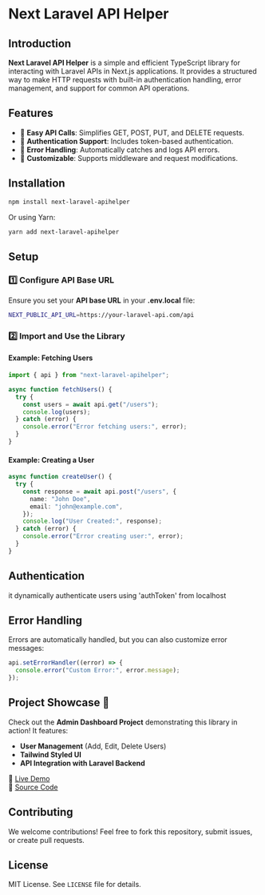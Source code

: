 # Next Laravel API Helper

## Introduction
**Next Laravel API Helper** is a simple and efficient TypeScript library for interacting with Laravel APIs in Next.js applications. It provides a structured way to make HTTP requests with built-in authentication handling, error management, and support for common API operations.

## Features
- 🔹 **Easy API Calls**: Simplifies GET, POST, PUT, and DELETE requests.
- 🔹 **Authentication Support**: Includes token-based authentication.
- 🔹 **Error Handling**: Automatically catches and logs API errors.
- 🔹 **Customizable**: Supports middleware and request modifications.

## Installation
```sh
npm install next-laravel-apihelper
```
Or using Yarn:
```sh
yarn add next-laravel-apihelper
```

## Setup
### 1️⃣ Configure API Base URL
Ensure you set your **API base URL** in your **.env.local** file:
```sh
NEXT_PUBLIC_API_URL=https://your-laravel-api.com/api
```

### 2️⃣ Import and Use the Library
#### Example: Fetching Users
```ts
import { api } from "next-laravel-apihelper";

async function fetchUsers() {
  try {
    const users = await api.get("/users");
    console.log(users);
  } catch (error) {
    console.error("Error fetching users:", error);
  }
}
```

#### Example: Creating a User
```ts
async function createUser() {
  try {
    const response = await api.post("/users", {
      name: "John Doe",
      email: "john@example.com",
    });
    console.log("User Created:", response);
  } catch (error) {
    console.error("Error creating user:", error);
  }
}
```

## Authentication
it dynamically authenticate users using 'authToken' from localhost

## Error Handling
Errors are automatically handled, but you can also customize error messages:
```ts
api.setErrorHandler((error) => {
  console.error("Custom Error:", error.message);
});
```

## Project Showcase 🎉
Check out the **Admin Dashboard Project** demonstrating this library in action! It features:
- **User Management** (Add, Edit, Delete Users)
- **Tailwind Styled UI**
- **API Integration with Laravel Backend**

🔗 [Live Demo](https://your-live-demo-link.com)  
📂 [Source Code]((https://github.com/okoloemeka37/next-laravel-apihelper))

## Contributing
We welcome contributions! Feel free to fork this repository, submit issues, or create pull requests.

## License
MIT License. See `LICENSE` file for details.


